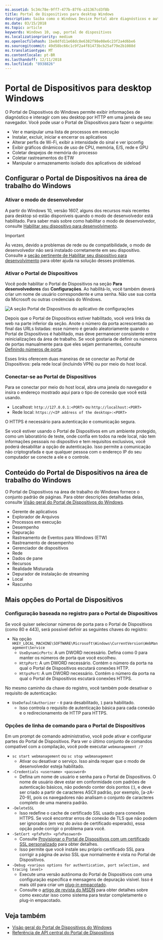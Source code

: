 ```yaml
---
ms.assetid: 5c34c78e-9ff7-477b-87f6-a31367cd3f8b
title: Portal de Dispositivos para desktop Windows
description: Saiba como o Windows Device Portal abre diagnósticos e automação em sua área de trabalho do Windows.
ms.date: 03/15/2018
ms.topic: article
keywords: Windows 10, uwp, portal de dispositivos
ms.localizationpriority: medium
ms.openlocfilehash: 1be8dfd11e68dc8e6382f98e08e6c23f2a4d6be6
ms.sourcegitcommit: 49d58bc66c1c9f2a4f81473bcb25af79e2b1088d
ms.translationtype: MT
ms.contentlocale: pt-BR
ms.lasthandoff: 12/11/2018
ms.locfileid: "8938826"
---
```

# <a name="device-portal-for-windows-desktop"></a>Portal de Dispositivos para desktop Windows



O Portal de Dispositivos do Windows permite exibir informações de diagnóstico e interagir com seu desktop por HTTP em uma janela de seu navegador. Você pode usar o Portal de Dispositivos para fazer o seguinte:
- Ver e manipular uma lista de processos em execução
- Instalar, excluir, iniciar e encerrar os aplicativos
- Alterar perfis de Wi-Fi, exibir a intensidade do sinal e ver ipconfig
- Exibir gráficos dinâmicos de uso de CPU, memória, E/S, rede e GPU
- Coletar despejos de memória do processo
- Coletar rastreamentos do ETW 
- Manipular o armazenamento isolado dos aplicativos de sideload

## <a name="set-up-device-portal-on-windows-desktop"></a>Configurar o Portal de Dispositivos na área de trabalho do Windows

### <a name="turn-on-developer-mode"></a>Ativar o modo de desenvolvedor

A partir do Windows 10, versão 1607, alguns dos recursos mais recentes para desktop só estão disponíveis quando o modo de desenvolvedor está habilitado. Para saber mais sobre como habilitar o modo de desenvolvedor, consulte [Habilitar seu dispositivo para desenvolvimento](../get-started/enable-your-device-for-development.md).

> [!IMPORTANT]
> Às vezes, devido a problemas de rede ou de compatibilidade, o modo de desenvolvedor não será instalado corretamente em seu dispositivo. Consulte a [seção pertinente de Habilitar seu dispositivo para desenvolvimento](https://docs.microsoft.com/windows/uwp/get-started/enable-your-device-for-development#failure-to-install-developer-mode-package) para obter ajuda na solução desses problemas.

### <a name="turn-on-device-portal"></a>Ativar o Portal de Dispositivos

Você pode habilitar o Portal de Dispositivos na seção **Para desenvolvedores** das **Configurações**. Ao habilitá-lo, você também deverá criar um nome de usuário correspondente e uma senha. Não use sua conta da Microsoft ou outras credenciais do Windows. 

![A seção Portal de Dispositivos do aplicativo de configurações](images/device-portal/device-portal-desk-settings.png) 

Depois que o Portal de Dispositivos estiver habilitado, você verá links da web na parte inferior da seção. Anote o número da porta acrescentado ao final das URLs listadas: esse número é gerado aleatoriamente quando o Portal de Dispositivos é habilitado, mas deve permanecer consistente entre reinicializações da área de trabalho. Se você gostaria de definir os números de portas manualmente para que eles sejam permanentes, consulte [Definindo números de porta](device-portal-desktop.md#setting-port-numbers).

Esses links oferecem duas maneiras de se conectar ao Portal de Dispositivos: pela rede local (incluindo VPN) ou por meio do host local.

### <a name="connect-to-device-portal"></a>Conectar-se ao Portal de Dispositivos

Para se conectar por meio do host local, abra uma janela do navegador e insira o endereço mostrado aqui para o tipo de conexão que você está usando.

* Localhost: `http://127.0.0.1:<PORT>` ou `http://localhost:<PORT>`
* Rede local: `https://<IP address of the desktop>:<PORT>`

O HTTPS é necessário para autenticação e comunicação segura.

Se você estiver usando o Portal de Dispositivos em um ambiente protegido, como um laboratório de teste, onde confia em todos na rede local, não tem informações pessoais no dispositivo e tem requisitos exclusivos, você poderá desabilitar a opção de autenticação. Isso permite a comunicação não criptografada e que qualquer pessoa com o endereço IP do seu computador se conecte a ele e o controle.

## <a name="device-portal-content-on-windows-desktop"></a>Conteúdo do Portal de Dispositivos na área de trabalho do Windows

O Portal de Dispositivos na área de trabalho do Windows fornece o conjunto padrão de páginas. Para obter descrições detalhadas delas, consulte [Visão geral do Portal de Dispositivos do Windows](device-portal.md).

- Gerente de aplicativos
- Explorador de Arquivos
- Processos em execução
- Desempenho
- Depuração
- Rastreamento de Eventos para Windows (ETW)
- Rastreamento de desempenho
- Gerenciador de dispositivos
- Rede
- Dados de pane
- Recursos
- Realidade Misturada
- Depurador de instalação de streaming
- Local
- Rascunho

## <a name="more-device-portal-options"></a>Mais opções do Portal de Dispositivos
### <a name="registry-based-configuration-for-device-portal"></a>Configuração baseada no registro para o Portal de Dispositivos

Se você quiser selecionar números de porta para o Portal de Dispositivos (como 80 e 443), será possível definir as seguintes chaves do registro:

- Na opção `HKEY_LOCAL_MACHINE\SOFTWARE\Microsoft\Windows\CurrentVersion\WebManagement\Service`
    - `UseDynamicPorts`: A um DWORD necessário. Defina como 0 para manter os números de porta que você escolheu.
    - `HttpPort`: A um DWORD necessário. Contém o número da porta na qual o Portal de Dispositivos escutará conexões HTTP.    
    - `HttpsPort`: A um DWORD necessário. Contém o número da porta na qual o Portal de Dispositivos escutará conexões HTTPS.
    
No mesmo caminho da chave do registro, você também pode desativar o requisito de autenticação:
- `UseDefaultAuthorizer` - `0` para desabilitado, `1` para habilitado.  
    - Isso controla o requisito de autenticação básica para cada conexão e o redirecionamento de HTTP para HTTPS.  
    
### <a name="command-line-options-for-device-portal"></a>Opções de linha de comando para o Portal de Dispositivos
Em um prompt de comando administrativo, você pode ativar e configurar partes do Portal de Dispositivos. Para ver o último conjunto de comandos compatível com a compilação, você pode executar `webmanagement /?`

- `sc start webmanagement` ou `sc stop webmanagement` 
    - Ativar ou desativar o serviço. Isso ainda requer que o modo de desenvolvedor esteja habilitado. 
- `-Credentials <username> <password>` 
    - Defina um nome de usuário e senha para o Portal de Dispositivos. O nome de usuário deve estar em conformidade com padrões de autenticação básicos, não podendo conter dois pontos (:), e deve ser criado a partir de caracteres ASCII padrão, por exemplo, [a-zA-Z0-9], pois os navegadores não analisam o conjunto de caracteres completo de uma maneira padrão.  
- `-DeleteSSL` 
    - Isso redefine o cache de certificado SSL usado para conexões HTTPS. Se você encontrar erros de conexão de TLS que não podem ser ignorados (em vez do aviso de certificado esperado), essa opção pode corrigir o problema para você. 
- `-SetCert <pfxPath> <pfxPassword>`
    - Consulte [Provisionar o Portal de Dispositivos com um certificado SSL personalizado](https://docs.microsoft.com/windows/uwp/debug-test-perf/device-portal-ssl) para obter detalhes.  
    - Isso permite que você instale seu próprio certificado SSL para corrigir a página de aviso SSL que normalmente é vista no Portal de Dispositivos. 
- `-Debug <various options for authentication, port selection, and tracing level>`
    - Execute uma versão autônoma do Portal de Dispositivos com uma configuração específica e mensagens de depuração visível. Isso é mais útil para criar um [plug-in empacotado](https://docs.microsoft.com/windows/uwp/debug-test-perf/device-portal-plugin). 
    - Consulte o [artigo de revista do MSDN](https://msdn.microsoft.com/en-us/magazine/mt826332.aspx) para obter detalhes sobre como executar isso como sistema para testar completamente o plug-in empacotado.

## <a name="see-also"></a>Veja também

* [Visão geral do Portal de Dispositivos do Windows](device-portal.md)
* [Referência de API central do Portal de Dispositivos](https://docs.microsoft.com/windows/uwp/debug-test-perf/device-portal-api-core)
